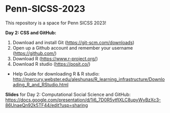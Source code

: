 # Penn-SICSS-2023


This repository is a space for Penn SICSS 2023!

**Day 2: CSS and GitHub:**

1. Download and install Git (https://git-scm.com/downloads)
2. Open up a Github account and remember your username (https://github.com/)
3. Download R (https://www.r-project.org/)
4. Download R studio (https://posit.co/)

- Help Guide for downloading R & R studio: http://mercury.webster.edu/aleshunas/R_learning_infrastructure/Downloading_R_and_RStudio.html 

**Slides** for Day 2: Computational Social Science and GitHub: https://docs.google.com/presentation/d/1i6_7D0R5vtfIXLC8upyWyBzXc3-86UnaeQn92k5TF44/edit?usp=sharing



